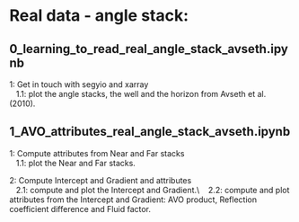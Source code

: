# Real data - angle stack:

## 0_learning_to_read_real_angle_stack_avseth.ipynb

  1: Get in touch with segyio and xarray\
  &nbsp;&nbsp;&nbsp;1.1: plot the angle stacks, the well and the horizon from Avseth et al. (2010).
  
## 1_AVO_attributes_real_angle_stack_avseth.ipynb

  1: Compute attributes from Near and Far stacks\
  &nbsp;&nbsp;&nbsp;1.1: plot the Near and Far stacks.
  
  2: Compute Intercept and Gradient and attributes  
  &nbsp;&nbsp;&nbsp;2.1: compute and plot the Intercept and Gradient.\ 
  &nbsp;&nbsp;&nbsp;2.2: compute and plot attributes from the Intercept and Gradient: AVO product, Reflection coefficient difference and Fluid factor.
